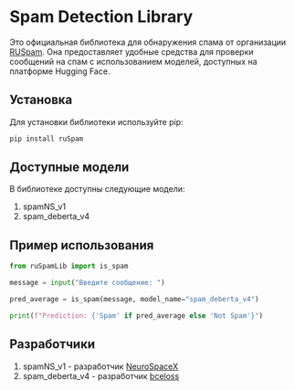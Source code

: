 
# Spam Detection Library

Это официальная библиотека для обнаружения спама от организации [RUSpam](https://huggingface.co/RUSpam). Она предоставляет удобные средства для проверки сообщений на спам с использованием моделей, доступных на платформе Hugging Face.

## Установка

Для установки библиотеки используйте pip:

```bash
pip install ruSpam
```

## Доступные модели

В библиотеке доступны следующие модели:

1. spamNS_v1
2. spam_deberta_v4

## Пример использования

```python
from ruSpamLib import is_spam

message = input("Введите сообщение: ")

pred_average = is_spam(message, model_name="spam_deberta_v4")

print(f"Prediction: {'Spam' if pred_average else 'Not Spam'}")
```

## Разработчики

1. spamNS_v1 - разработчик [NeuroSpaceX](https://t.me/NeuroSpaceX)
2. spam_deberta_v4 - разработчик [bceloss](https://t.me/bceloss)
